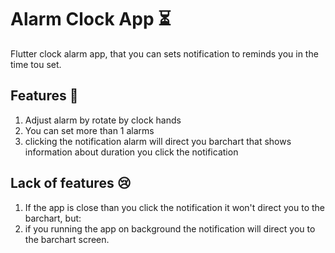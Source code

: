 # Alarm Clock App ⏳

Flutter clock alarm app, that you can sets notification to reminds you in the time tou set.

## Features 👏
1. Adjust alarm by rotate by clock hands
2. You can set more than 1 alarms
3. clicking the notification alarm will direct you barchart that shows information about duration you click the notification

## Lack of features 😢
1. If the app is close than you click the notification it won't direct you to the barchart, but:
2. if you running the app on background the notification will direct you to the barchart screen.
